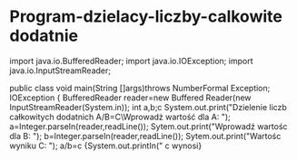 # Program-dzielacy-liczby-calkowite dodatnie
import java.io.BufferedReader;
import java.io.IOException;
import java.io.InputStreamReader;

public class void main(String []args)throws NumberFormal Exception;
IOException
{
BufferedReader reader=new Buffered Reader(new
InputStreamReader(System.in));
int a,b;c
System.out.print("Dzielenie liczb całkowitych dodatnich A/B=C\Wprowadż wartość dla A: ");
a=Integer.parseIn(reader,readLine());
Sytem.out.print("Wprowadź wartośc dla B: ");
b=Integer.parseIn(reader,readLine());
Sytem.out.print("Wartośc wyniku C: ");
a/b=c
{System.out.printIn(" c wynosi}
